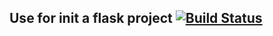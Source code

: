 ## Use for init a flask project [![Build Status](https://travis-ci.org/Lyle-Wong/flask_default.svg?branch=master)](https://travis-ci.org/Lyle-Wong/flask_default)